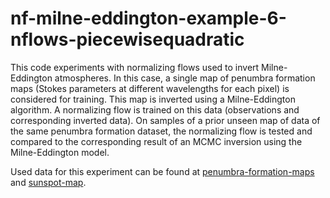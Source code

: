# nf-milne-eddington-example-6-nflows-piecewisequadratic
This code experiments with normalizing flows used to invert Milne-Eddington atmospheres. In this case, a single map of penumbra formation maps (Stokes parameters at different wavelengths for each pixel) is considered for training. This map is inverted using a Milne-Eddington algorithm. A normalizing flow is trained on this data (observations and corresponding inverted data). On samples of a prior unseen map of data of the same penumbra formation dataset, the normalizing flow is tested and compared to the corresponding result of an MCMC inversion using the Milne-Eddington model.

Used data for this experiment can be found at [penumbra-formation-maps](https://drive.google.com/drive/folders/1-W3vCJC4gEsQWW0pzwF8PbQ3erE0eGPI?usp=drive_link/) and [sunspot-map](https://drive.google.com/drive/folders/1AM6oA1mLYQ_DtIlSv52aYXDNDTygRQyq?usp=drive_link).
